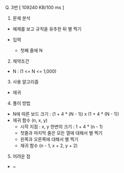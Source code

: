 Q. 3번 [ 109240 KB/100 ms ]

1. 문제 분석
- 예제를 보고 규칙을 유추한 뒤 별 찍기

- 입력
  - 첫째 줄에 N

2. 제약조건
- N : (1 <= N <= 1,000)

3. 사용 알고리즘
- 재귀

4. 풀이 방법
- N에 따른 보드 크기 : (1 + 4 * (N - 1)) x (1 + 4 * (N - 1))
- 재귀 함수 (n, x, y)
  - 시작 지점 : x, y 한변의 크기 : 1 + 4 * (n - 1) 
  - 첫줄과 마지막 줄은 모든 열에 대해서 별 찍기
  - 왼쪽과 오른쪽에 대해서 별 찍기
  - 재귀 함수 (n - 1, x + 2, y + 2)

5. 어려운 점
- ~
